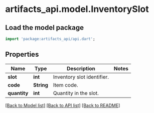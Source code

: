 # artifacts_api.model.InventorySlot

## Load the model package
```dart
import 'package:artifacts_api/api.dart';
```

## Properties
Name | Type | Description | Notes
------------ | ------------- | ------------- | -------------
**slot** | **int** | Inventory slot identifier. | 
**code** | **String** | Item code. | 
**quantity** | **int** | Quantity in the slot. | 

[[Back to Model list]](../README.md#documentation-for-models) [[Back to API list]](../README.md#documentation-for-api-endpoints) [[Back to README]](../README.md)


